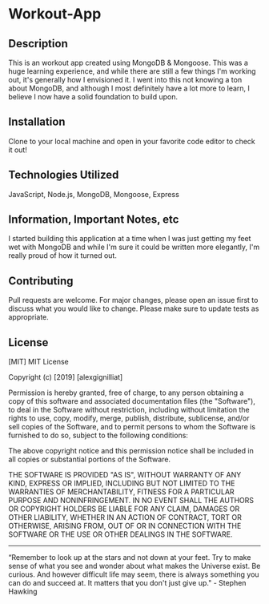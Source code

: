 # Workout-App

## Description

This is an workout app created using MongoDB & Mongoose. This was a huge learning experience, and while there are still a few things I'm working out, it's generally how I envisioned it. I went into this not knowing a ton about MongoDB, and although I most definitely have a lot more to learn, I believe I now have a solid foundation to build upon.

## Installation

Clone to your local machine and open in your favorite code editor to check it out!

## Technologies Utilized

JavaScript, Node.js, MongoDB, Mongoose, Express

## Information, Important Notes, etc

I started building this application at a time when I was just getting my feet wet with MongoDB and while I'm sure it could be written more elegantly, I'm really proud of how it turned out.

## Contributing

Pull requests are welcome. For major changes, please open an issue first to discuss what you would like to change.
Please make sure to update tests as appropriate.

## License

[MIT]
MIT License

Copyright (c) [2019] [alexgignilliat]

Permission is hereby granted, free of charge, to any person obtaining a copy
of this software and associated documentation files (the "Software"), to deal
in the Software without restriction, including without limitation the rights
to use, copy, modify, merge, publish, distribute, sublicense, and/or sell
copies of the Software, and to permit persons to whom the Software is
furnished to do so, subject to the following conditions:

The above copyright notice and this permission notice shall be included in all
copies or substantial portions of the Software.

THE SOFTWARE IS PROVIDED "AS IS", WITHOUT WARRANTY OF ANY KIND, EXPRESS OR
IMPLIED, INCLUDING BUT NOT LIMITED TO THE WARRANTIES OF MERCHANTABILITY,
FITNESS FOR A PARTICULAR PURPOSE AND NONINFRINGEMENT. IN NO EVENT SHALL THE
AUTHORS OR COPYRIGHT HOLDERS BE LIABLE FOR ANY CLAIM, DAMAGES OR OTHER
LIABILITY, WHETHER IN AN ACTION OF CONTRACT, TORT OR OTHERWISE, ARISING FROM,
OUT OF OR IN CONNECTION WITH THE SOFTWARE OR THE USE OR OTHER DEALINGS IN THE
SOFTWARE.

- - - - -

“Remember to look up at the stars and not down at your feet. Try to make sense of what you see and wonder about what makes the Universe exist. Be curious. And however difficult life may seem, there is always something you can do and succeed at. It matters that you don't just give up."  - Stephen Hawking
